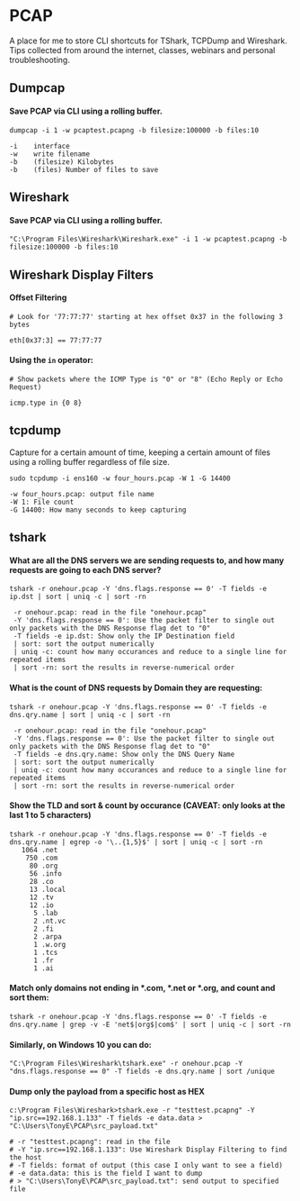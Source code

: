 # PCAP
A place for me to store CLI shortcuts for TShark, TCPDump and Wireshark.
Tips collected from around the internet, classes, webinars and personal troubleshooting. 


## Dumpcap

#### Save PCAP via CLI using a rolling buffer.

```
dumpcap -i 1 -w pcaptest.pcapng -b filesize:100000 -b files:10

-i    interface
-w    write filename
-b    (filesize) Kilobytes
-b    (files) Number of files to save
```

## Wireshark

#### Save PCAP via CLI using a rolling buffer.

```
"C:\Program Files\Wireshark\Wireshark.exe" -i 1 -w pcaptest.pcapng -b filesize:100000 -b files:10
```

## Wireshark Display Filters

#### Offset Filtering
```
# Look for '77:77:77' starting at hex offset 0x37 in the following 3 bytes

eth[0x37:3] == 77:77:77
```

#### Using the `in` operator:
```
# Show packets where the ICMP Type is "0" or "8" (Echo Reply or Echo Request)

icmp.type in {0 8}
```

## tcpdump

Capture for a certain amount of time, keeping a certain amount of files using a rolling buffer regardless of file size.

```
sudo tcpdump -i ens160 -w four_hours.pcap -W 1 -G 14400

-w four_hours.pcap: output file name
-W 1: File count
-G 14400: How many seconds to keep capturing
```


## tshark

#### What are all the DNS servers we are sending requests to, and how many requests are going to each DNS server?
```
tshark -r onehour.pcap -Y 'dns.flags.response == 0' -T fields -e ip.dst | sort | uniq -c | sort -rn

 -r onehour.pcap: read in the file "onehour.pcap"
 -Y 'dns.flags.response == 0': Use the packet filter to single out only packets with the DNS Response flag det to "0"
 -T fields -e ip.dst: Show only the IP Destination field
 | sort: sort the output numerically
 | uniq -c: count how many occurances and reduce to a single line for repeated items
 | sort -rn: sort the results in reverse-numerical order
```


#### What is the count of DNS requests by Domain they are requesting:
```
tshark -r onehour.pcap -Y 'dns.flags.response == 0' -T fields -e dns.qry.name | sort | uniq -c | sort -rn

 -r onehour.pcap: read in the file "onehour.pcap"
 -Y 'dns.flags.response == 0': Use the packet filter to single out only packets with the DNS Response flag det to "0"
 -T fields -e dns.qry.name: Show only the DNS Query Name
 | sort: sort the output numerically
 | uniq -c: count how many occurances and reduce to a single line for repeated items
 | sort -rn: sort the results in reverse-numerical order
```


#### Show the TLD and sort & count by occurance (CAVEAT: only looks at the last 1 to 5 characters)
```
tshark -r onehour.pcap -Y 'dns.flags.response == 0' -T fields -e dns.qry.name | egrep -o '\..{1,5}$' | sort | uniq -c | sort -rn
   1064 .net
    750 .com
     80 .org
     56 .info
     28 .co
     13 .local
     12 .tv
     12 .io
      5 .lab
      2 .nt.vc
      2 .fi
      2 .arpa
      1 .w.org
      1 .tcs
      1 .fr
      1 .ai
```


#### Match only domains not ending in \*.com, \*.net or \*.org, and count and sort them:
```
tshark -r onehour.pcap -Y 'dns.flags.response == 0' -T fields -e dns.qry.name | grep -v -E 'net$|org$|com$' | sort | uniq -c | sort -rn
```

#### Similarly, on Windows 10 you can do:
```
"C:\Program Files\Wireshark\tshark.exe" -r onehour.pcap -Y "dns.flags.response == 0" -T fields -e dns.qry.name | sort /unique
```

#### Dump only the payload from a specific host as HEX
```
c:\Program Files\Wireshark>tshark.exe -r "testtest.pcapng" -Y "ip.src==192.168.1.133" -T fields -e data.data > "C:\Users\TonyE\PCAP\src_payload.txt"

# -r "testtest.pcapng": read in the file
# -Y "ip.src==192.168.1.133": Use Wireshark Display Filtering to find the host
# -T fields: format of output (this case I only want to see a field)
# -e data.data: this is the field I want to dump
# > "C:\Users\TonyE\PCAP\src_payload.txt": send output to specified file
```




